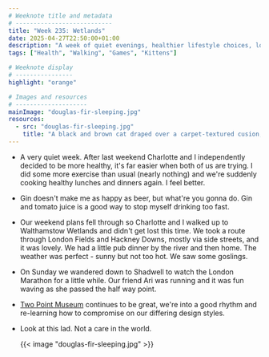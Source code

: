 ```yaml
---
# Weeknote title and metadata
# ---------------------------
title: "Week 235: Wetlands"
date: 2025-04-27T22:50:00+01:00
description: "A week of quiet evenings, healthier lifestyle choices, long walks to Walthamstow, London parks, marathons, museums, and sleeping lads."
tags: ["Health", "Walking", "Games", "Kittens"]

# Weeknote display
# ----------------
highlight: "orange"

# Images and resources
# --------------------
mainImage: "douglas-fir-sleeping.jpg"
resources:
  - src: "douglas-fir-sleeping.jpg"
    title: "A black and brown cat draped over a carpet-textured cusion, fast asleep and looking peaceful"
---
```


  * A very quiet week. After last weekend Charlotte and I independently decided to be more healthy, it's far easier when both of us are trying. I did some more exercise than usual (nearly nothing) and we're suddenly cooking healthy lunches and dinners again. I feel better.

  * Gin doesn't make me as happy as beer, but what're you gonna do. Gin and tomato juice is a good way to stop myself drinking too fast.

  * Our weekend plans fell through so Charlotte and I walked up to Walthamstow Wetlands and didn't get lost this time. We took a route through London Fields and Hackney Downs, mostly via side streets, and it was lovely. We had a little pub dinner by the river and then home. The weather was perfect - sunny but not too hot. We saw some goslings.

  * On Sunday we wandered down to Shadwell to watch the London Marathon for a little while. Our friend Ari was running and it was fun waving as she passed the half way point.

  * [Two Point Museum](https://www.twopointstudios.com/en/games/two-point-museum) continues to be great, we're into a good rhythm and re-learning how to compromise on our differing design styles.

  * Look at this lad. Not a care in the world.

    {{< image "douglas-fir-sleeping.jpg" >}}
